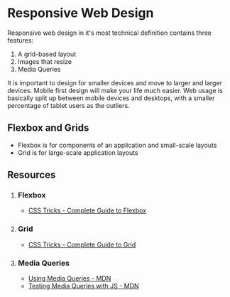 # Responsive Web Design

Responsive web design in it's most technical definition contains three features:

1. A grid-based layout
2. Images that resize
3. Media Queries

It is important to design for smaller devices and move to larger and larger devices. Mobile first design will make your life much easier. Web usage is basically split up between mobile devices and desktops, with a smaller percentage of tablet users as the outliers.

## Flexbox and Grids

- Flexbox is for components of an application and small-scale layouts
- Grid is for large-scale application layouts

## Resources

1. ### **Flexbox**
   - [CSS Tricks - Complete Guide to Flexbox](https://css-tricks.com/snippets/css/a-guide-to-flexbox/)
2. ### **Grid**
   - [CSS Tricks - Complete Guide to Grid](https://css-tricks.com/snippets/css/complete-guide-grid/)
3. ### **Media Queries**
   - [Using Media Queries - MDN](https://developer.mozilla.org/en-US/docs/Web/CSS/Media_Queries/Using_media_queries)
   - [Testing Media Queries with JS - MDN](https://developer.mozilla.org/en-US/docs/Web/CSS/Media_Queries/Testing_media_queries)
